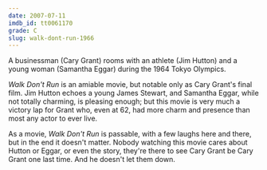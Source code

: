```yaml
---
date: 2007-07-11
imdb_id: tt0061170
grade: C
slug: walk-dont-run-1966
---
```


A businessman (Cary Grant) rooms with an athlete (Jim Hutton) and a young woman (Samantha Eggar) during the 1964 Tokyo Olympics.

_Walk Don't Run_ is an amiable movie, but notable only as Cary Grant's final film. Jim Hutton echoes a young James Stewart, and Samantha Eggar, while not totally charming, is pleasing enough; but this movie is very much a victory lap for Grant who, even at 62, had more charm and presence than most any actor to ever live.

As a movie, _Walk Don't Run_ is passable, with a few laughs here and there, but in the end it doesn't matter. Nobody watching this movie cares about Hutton or Eggar, or even the story, they're there to see Cary Grant be Cary Grant one last time. And he doesn't let them down.
